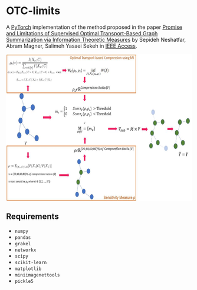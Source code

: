 # OTC-limits
A [PyTorch](http://pytorch.org/) implementation of the method proposed in the paper [Promise and Limitations of Supervised Optimal Transport-Based Graph Summarization via Information Theoretic Measures](https://ieeexplore.ieee.org/stamp/stamp.jsp?arnumber=10210378) by Sepideh Neshatfar, Abram Magner, Salimeh Yasaei Sekeh in [IEEE Access](https://ieeeaccess.ieee.org/).

<img align="center" src= "https://github.com/Sekeh-Lab/OTC-Limits/blob/main/High%20Quality%20Graphical%20Abstract.JPG" height = 400/>

## Requirements
* `numpy`
* `pandas`
* `grakel`
* `networkx`
* `scipy`
* `scikit-learn`
* `matplotlib`
* `miniimagenettools`
* `pickle5`
